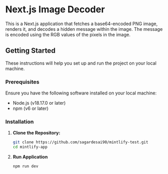 # Next.js Image Decoder

This is a Next.js application that fetches a base64-encoded PNG image, renders it, and decodes a hidden message within the image. The message is encoded using the RGB values of the pixels in the image.

## Getting Started

These instructions will help you set up and run the project on your local machine.

### Prerequisites

Ensure you have the following software installed on your local machine:

- Node.js (v18.17.0 or later)
- npm (v6 or later)

### Installation

1. **Clone the Repository:**

   ```bash
   git clone https://github.com/sagardesai90/mintlify-test.git
   cd mintlify-app
   ```

2. **Run Application**

   ```
   npm run dev
   ```
